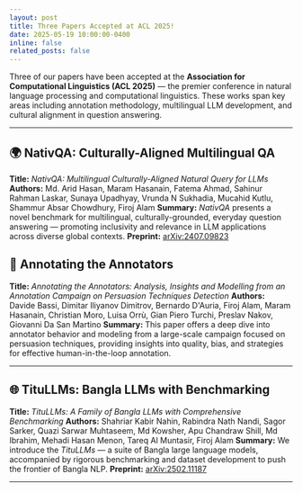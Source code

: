 ```yaml
---
layout: post
title: Three Papers Accepted at ACL 2025!
date: 2025-05-19 10:00:00-0400
inline: false
related_posts: false
---
```



Three of our papers have been accepted at the **Association for Computational Linguistics (ACL 2025)** — the premier conference in natural language processing and computational linguistics. These works span key areas including annotation methodology, multilingual LLM development, and cultural alignment in question answering.

---
## 🌍 NativQA: Culturally-Aligned Multilingual QA

**Title:** *NativQA: Multilingual Culturally-Aligned Natural Query for LLMs*
**Authors:** Md. Arid Hasan, Maram Hasanain, Fatema Ahmad, Sahinur Rahman Laskar, Sunaya Upadhyay, Vrunda N Sukhadia, Mucahid Kutlu, Shammur Absar Chowdhury, Firoj Alam
**Summary:** *NativQA* presents a novel benchmark for multilingual, culturally-grounded, everyday question answering — promoting inclusivity and relevance in LLM applications across diverse global contexts.
**Preprint:** [arXiv:2407.09823](https://arxiv.org/abs/2407.09823)


## 🧠 Annotating the Annotators

**Title:** *Annotating the Annotators: Analysis, Insights and Modelling from an Annotation Campaign on Persuasion Techniques Detection*
**Authors:** Davide Bassi, Dimitar Iliyanov Dimitrov, Bernardo D'Auria, Firoj Alam, Maram Hasanain, Christian Moro, Luisa Orrù, Gian Piero Turchi, Preslav Nakov, Giovanni Da San Martino
**Summary:** This paper offers a deep dive into annotator behavior and modeling from a large-scale campaign focused on persuasion techniques, providing insights into quality, bias, and strategies for effective human-in-the-loop annotation.

---

## 🌐 TituLLMs: Bangla LLMs with Benchmarking

**Title:** *TituLLMs: A Family of Bangla LLMs with Comprehensive Benchmarking*
**Authors:** Shahriar Kabir Nahin, Rabindra Nath Nandi, Sagor Sarker, Quazi Sarwar Muhtaseem, Md Kowsher, Apu Chandraw Shill, Md Ibrahim, Mehadi Hasan Menon, Tareq Al Muntasir, Firoj Alam
**Summary:** We introduce the *TituLLMs* — a suite of Bangla large language models, accompanied by rigorous benchmarking and dataset development to push the frontier of Bangla NLP.
**Preprint:** [arXiv:2502.11187](https://arxiv.org/abs/2502.11187)

---
